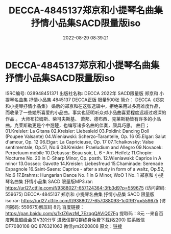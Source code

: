 ﻿---
title: DECCA-4845137郑京和小提琴名曲集抒情小品集SACD限量版iso
date: 2022-08-29 08:39:21
categories: 新碟专辑、稀有等精品
tags: 纯音雅乐
---
# DECCA-4845137郑京和小提琴名曲集抒情小品集SACD限量版iso

ISRC编号: 028948451371
出版社名称: DECCA
2022年 SACD限量版 郑京和 小提琴名曲集 抒情小品集 4845137 DECCA正版
限量500张
简介：
DECCA《郑京和小提琴抒情小品集》
婚后的郑京和在这张选辑中，拒绝采用过多高难度作品，而收录了一些她所喜爱的小品曲。事实也证明听众对小品曲喜爱程度远超过艰深的作品 。
大师布拉姆斯、柴可夫斯基、 萧邦、德布西、克莱斯勒皆有许多的小品曲。克莱斯勒更是个中翘楚，也编写诸多名曲的伴奏，颇具巧思。
曲目；
01.Kreisler: La Gitana
02.Kreisler: Liebesleid
03.Poldini: Dancing Doll (Poupee Valsante)
04.Wieniawski: Scherzo-Tarantelle, Op. 16
05.Elgar: Salut d'amour, Op. 12
06.Elgar: La Capricieuse, Op. 17
07.Tchaikovsky: Valse sentimentale, Op.51, No.6
08.Kreisler: Praeludium and Allegro
09.Novacek: Perpetuum mobile
10.Debussy: Beau soir, L. 6 - Arr. Heifetz
11.Chopin: Nocturne No. 20 in C-Sharp Minor, Op. posth.
12.Wieniawski: Caprice in A minor
13.Gossec: Gavotte
14.Kreisler: Liebesfreud
15.Chaminade: Serenade Espagnole
16.Saint-Saens: Caprice - after a study in form of a waltz,
Op.52, No.6
17.Brahms: Hungarian Dance No. 1 in G Minor, WoO 1 No. 1
郑京和 小提琴名曲集 抒情小品集 SACD 限量版MP3.rar:
https://url27.ctfile.com/f/9388027-657124364-3fb3d9?p=559675
(访问密码: 559675)
DECCA-4845137 郑京和 小提琴名曲集 抒情小品集 SACD 限量版iso.rar: https://url27.ctfile.com/f/9388027-657088093-1c0f9f?p=559675
(访问密码: 559675)解压码 8元
百度链接：https://pan.baidu.com/s/1ktZ6wzM_7EzqgQAViQ07Fg
提取码：8元
--来自百度网盘超级会员V3的分享
进微信群Q群终身免费下载(收200)
联系微信DF7080108 QQ 876321063
微信ym2020808
原文：[链接](https://blog.sina.com.cn/s/blog_1647c7e7601030z4b.html)